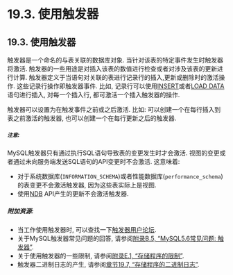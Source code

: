 # 19.3. 使用触发器

## 19.3. 使用触发器
触发器是一个命名的与表关联的数据库对象. 当针对该表的特定事件发生时触发器将激活. 
触发器的一些用途是对插入该表的数值进行检查或者对涉及该表的更新进行计算. 
触发器定义于当语句对关联的表进行记录行的插入,更新或删除时的激活操作. 这些记录行操作即触发器事件. 比如, 记录行可以使用[INSERT](../Chapter_13/13.02.05_INSERT_Syntax.md)或者[LOAD DATA](../Chapter_13/13.02.06_LOAD_DATA_INFILE_Syntax.md)语句进行插入, 对每一个插入行, 都可激活一个插入触发器的操作. 

触发器可以设置为在触发事件之前或之后激活. 比如: 可以创建一个在每行插入到表之前激活的触发器, 也可以创建一个在每行更新之后的触发器. 

##### `注意`:
MySQL触发器只有通过执行SQL语句导致表的变更发生时才会激活. 
视图的变更或者通过未向服务端发送SQL语句的API变更时不会激活. 
这意味着: 

* 对于系统数据库(`INFORMATION_SCHEMA`)或者性能数据库(`performance_schema`)的表变更不会激活触发器, 因为这些表实际上是视图.
* 使用[NDB](../Chapter_17/17.00.00_MySQL_Cluster_NDB_7.3.md) API产生的更新不会激活触发器.

##### 附加资源: 
* 当工作使用触发器时, 可以查找一下[触发器用户论坛](http://forums.mysql.com/list.php?100). 
* 关于MySQL触发器常见问题的回答, 请参阅[附录B.5, “MySQL5.6常见问题: 触发器”](../Appendix_B/B.05.00_MySQL_5.6_FAQ_Triggers.md).
* 关于使用触发器的一些限制, 请参阅[附录E.1, “存储程序的限制”](../Appendix_E/E.01.00_Restrictions_on_Stored_Programs.md).
* 触发器二进制日志的产生, 请参阅[章节19.7, “存储程序的二进制日志”](../Chapter_19/19.07.00_Binary_Logging_of_Stored_Programs.md).

